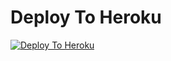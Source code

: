 
# Deploy To Heroku

[![Deploy To Heroku](https://www.herokucdn.com/deploy/button.svg)](https://heroku.com/deploy?template=https://github.com/rohit995049/USA)
